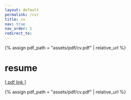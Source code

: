 ```yaml
---
layout: default
permalink: /cv/
title: cv
nav: true
nav_order: 2
redirect_to:
---
```

{% assign pdf_path = "assets/pdf/cv.pdf" | relative_url %}

<h1> resume </h1> [<a target="_blank" rel="noopener noreferrer" href="{{ pdf_path | relative_url }}"> pdf link </a>]

<!-- ///assets/pdf/cv.pdf -->
{% assign pdf_path = "assets/pdf/cv.pdf" | relative_url %}
<object data="{{pdf_path | relative_url}}" width="850" height="900" type="application/pdf"></object>